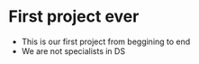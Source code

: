 # First project ever

- This is our first project from beggining to end
- We are not specialists in DS

